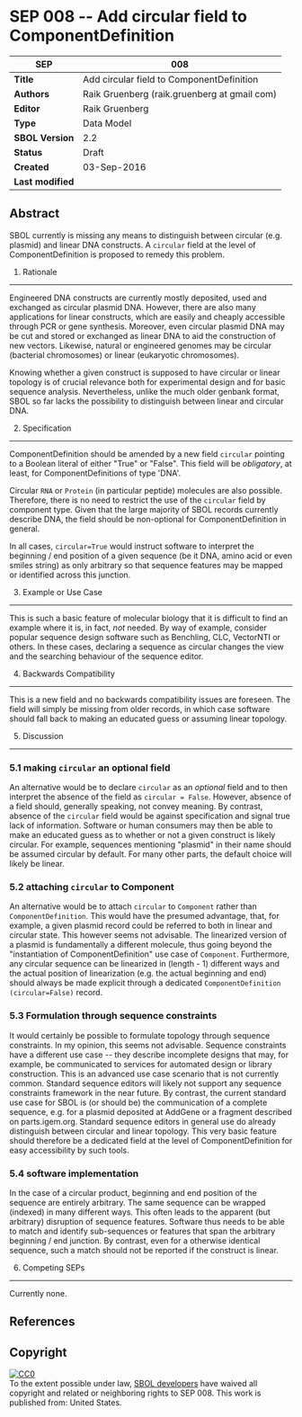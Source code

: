 SEP 008 -- Add circular field to ComponentDefinition
====================================================

SEP                     | 008
----------------------|--------------
**Title**                | Add circular field to ComponentDefinition
**Authors**           | Raik Gruenberg (raik.gruenberg at gmail com)
**Editor**            | Raik Gruenberg
**Type**               | Data Model
**SBOL Version** | 2.2
**Status**             | Draft
**Created**          | 03-Sep-2016
**Last modified**  | 

Abstract
-----------

SBOL currently is missing any means to distinguish between circular
(e.g. plasmid) and linear DNA constructs. A `circular` field at the level of
ComponentDefinition is proposed to remedy this problem.


1. Rationale <a name="rationale"></a>
----------------

Engineered DNA constructs are currently mostly deposited, used and exchanged as
circular plasmid DNA. However, there are also many applications for linear
constructs, which are easily and cheaply accessible through PCR or gene
synthesis. Moreover, even circular plasmid DNA may be cut and stored or
exchanged as linear DNA to aid the construction of new vectors. Likewise,
natural or engineered genomes may be circular (bacterial chromosomes) or linear
(eukaryotic chromosomes). 

Knowing whether a given construct is supposed to have circular or linear
topology is of crucial relevance both for experimental design and for basic
sequence analysis. Nevertheless, unlike the much older genbank format, SBOL so
far lacks the possibility to distinguish between linear and circular DNA.


2. Specification <a name="specification"></a>
----------------------------------------------

ComponentDefinition should be amended by a new field `circular` pointing to a
Boolean literal of either "True" or "False". This field will be *obligatory*, at
least, for ComponentDefinitions of type 'DNA'.

Circular `RNA` or `Protein` (in particular peptide) molecules are also
possible. Therefore, there is no need to restrict the use of the `circular`
field by component type. Given that the large majority of SBOL records currently describe DNA, the
field should be non-optional for ComponentDefinition in general.

In all cases, `circular=True` would instruct software to interpret the beginning
/ end position of a given sequence (be it DNA, amino acid or even smiles string)
as only arbitrary so that sequence features may be mapped or identified across
this junction.


3. Example or Use Case <a name='example'></a>
-------------------------------

This is such a basic feature of molecular biology that it is difficult to find
an example where it is, in fact, *not* needed. By way of example, consider
popular sequence design software such as Benchling, CLC, VectorNTI or others. In
these cases, declaring a sequence as circular changes the view and the searching
behaviour of the sequence editor.


4. Backwards Compatibility <a name='compatibility'></a>
-----------------

This is a new field and no backwards compatibility issues are foreseen. The field
will simply be missing from older records, in which case software should fall
back to making an educated guess or assuming linear topology.


5. Discussion <a name='discussion'></a>
-----------------

### 5.1 making `circular` an optional field

An alternative would be to declare `circular` as an *optional* field and to then
interpret the absence of the field as `circular = False`. However, absence of a
field should, generally speaking, not convey meaning. By contrast, absence of the `circular` field
would be against specification and signal true lack of information. Software or
human consumers may then be able to make an educated guess as to whether or not
a given construct is likely circular. For example, sequences mentioning
"plasmid" in their name should be assumed circular by default. For many other
parts, the default choice will likely be linear.

### 5.2 attaching `circular` to Component

An alternative would be to attach `circular` to `Component` rather than
`ComponentDefinition`. This would have the presumed advantage, that, for
example, a given plasmid record could be referred to both in linear and circular
state. This however seems not advisable. The linearized version of a plasmid is
fundamentally a different molecule, thus going beyond the "instantiation of
ComponentDefinition" use case of `Component`. Furthermore, any circular sequence
can be linearized in (length - 1) different ways and the actual position of
linearization (e.g. the actual beginning and end) should always be made explicit
through a dedicated `ComponentDefinition (circular=False)` record.

### 5.3 Formulation through sequence constraints

It would certainly be possible to formulate topology through sequence
constraints. In my opinion, this seems not advisable. Sequence constraints have
a different use case -- they describe incomplete designs that may, for example,
be communicated to services for automated design or library construction. This
is an advanced use case scenario that is not currently common. Standard sequence
editors will likely not support any sequence constraints framework in
the near future. By contrast, the current standard use case for SBOL is (or
should be) the communication of a complete sequence, e.g. for a plasmid
deposited at AddGene or a fragment described on parts.igem.org. Standard
sequence editors in general use do already distinguish between circular and
linear topology. This very basic feature should therefore be a dedicated field
at the level of ComponentDefinition for easy accessibility by such tools.


### 5.4 software implementation

In the case of a circular product, beginning and end position of the sequence
are entirely arbitrary. The same sequence can be wrapped (indexed) in many
different ways. This often leads to the apparent (but arbitrary) disruption of
sequence features. Software thus needs to be able to match and identify
sub-sequences or features that span the arbitrary beginning / end junction. By
contrast, even for a otherwise identical sequence, such a match should not be
reported if the construct is linear.


6. Competing SEPs <a name='competing_seps'></a>
-----------------

Currently none.


References <a name='references'></a>
----------------

[SBOL]: http://sbolstandard.org
[1]: https://www.python.org/dev/peps/pep-0001


Copyright <a name='copyright'></a>
-------------

<p xmlns:dct="http://purl.org/dc/terms/" xmlns:vcard="http://www.w3.org/2001/vcard-rdf/3.0#">
  <a rel="license"
     href="http://creativecommons.org/publicdomain/zero/1.0/">
    <img src="http://i.creativecommons.org/p/zero/1.0/88x31.png" style="border-style: none;" alt="CC0" />
  </a>
  <br />
  To the extent possible under law,
  <a rel="dct:publisher"
     href="sbolstandard.org">
    <span property="dct:title">SBOL developers</span></a>
  have waived all copyright and related or neighboring rights to
  <span property="dct:title">SEP 008</span>.
This work is published from:
<span property="vcard:Country" datatype="dct:ISO3166"
      content="US" about="sbolstandard.org">
  United States</span>.
</p>
